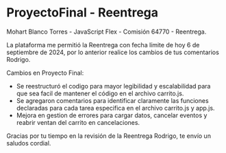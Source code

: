 # ProyectoFinal - Reentrega

Mohart Blanco Torres - JavaScript Flex - Comisión 64770 - Reentrega.

La plataforma me permitió la Reentrega con fecha límite de hoy 6 de septiembre de 2024, por lo anterior realice los cambios de tus comentarios Rodrigo. 

Cambios en Proyecto Final:

- Se reestructuró el codigo para mayor legibilidad y escalabilidad para que sea facil de mantener el código en el archivo carrito.js.
- Se agregaron comentarios para identificar claramente las funciones declaradas para cada tarea especifica en el archivo carrito.js y app.js.
- Mejora en gestion de errores para cargar datos, cancelar eventos y reabrir ventan del carrito en cancelaciones.

Gracias por tu tiempo en la revisión de la Reentrega Rodrigo, te envío un saludos cordial.
